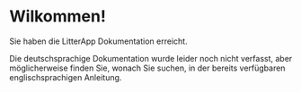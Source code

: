 # Wilkommen!

Sie haben die LitterApp Dokumentation erreicht.

Die deutschsprachige Dokumentation wurde leider noch nicht verfasst, aber möglicherweise finden Sie, wonach Sie suchen, in der bereits verfügbaren englischsprachigen Anleitung.
